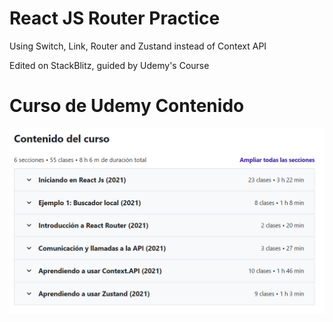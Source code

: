 # React JS Router Practice
Using Switch, Link, Router and Zustand instead of Context API

Edited on StackBlitz, guided by Udemy's Course

# Curso de Udemy Contenido
![screenshot Udemy](udemy.png)

